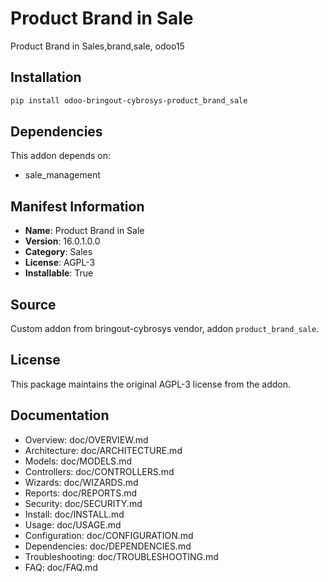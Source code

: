 # Product Brand in Sale

Product Brand in Sales,brand,sale, odoo15

## Installation

```bash
pip install odoo-bringout-cybrosys-product_brand_sale
```

## Dependencies

This addon depends on:
- sale_management

## Manifest Information

- **Name**: Product Brand in Sale
- **Version**: 16.0.1.0.0
- **Category**: Sales
- **License**: AGPL-3
- **Installable**: True

## Source

Custom addon from bringout-cybrosys vendor, addon `product_brand_sale`.

## License

This package maintains the original AGPL-3 license from the addon.

## Documentation

- Overview: doc/OVERVIEW.md
- Architecture: doc/ARCHITECTURE.md
- Models: doc/MODELS.md
- Controllers: doc/CONTROLLERS.md
- Wizards: doc/WIZARDS.md
- Reports: doc/REPORTS.md
- Security: doc/SECURITY.md
- Install: doc/INSTALL.md
- Usage: doc/USAGE.md
- Configuration: doc/CONFIGURATION.md
- Dependencies: doc/DEPENDENCIES.md
- Troubleshooting: doc/TROUBLESHOOTING.md
- FAQ: doc/FAQ.md
